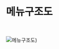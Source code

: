 # 메뉴구조도

<br>

![메뉴구조도](https://github.com/giwon512/fashion-web-service/assets/122147324/57c72097-2b87-4dc4-a6bf-e12abaaee6e7))